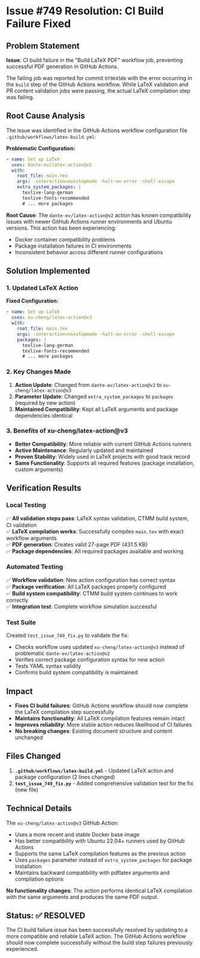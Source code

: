 # Issue #749 Resolution: CI Build Failure Fixed

## Problem Statement
**Issue**: CI build failure in the "Build LaTeX PDF" workflow job, preventing successful PDF generation in GitHub Actions.

The failing job was reported for commit `6f96450b` with the error occurring in the `build` step of the GitHub Actions workflow. While LaTeX validation and PR content validation jobs were passing, the actual LaTeX compilation step was failing.

## Root Cause Analysis
The issue was identified in the GitHub Actions workflow configuration file `.github/workflows/latex-build.yml`:

**Problematic Configuration:**
```yaml
- name: Set up LaTeX
  uses: dante-ev/latex-action@v2
  with:
    root_file: main.tex
    args: -interaction=nonstopmode -halt-on-error -shell-escape
    extra_system_packages: |
      texlive-lang-german
      texlive-fonts-recommended
      # ... more packages
```

**Root Cause**: The `dante-ev/latex-action@v2` action has known compatibility issues with newer GitHub Actions runner environments and Ubuntu versions. This action has been experiencing:
- Docker container compatibility problems
- Package installation failures in CI environments
- Inconsistent behavior across different runner configurations

## Solution Implemented

### 1. Updated LaTeX Action
**Fixed Configuration:**
```yaml
- name: Set up LaTeX
  uses: xu-cheng/latex-action@v3
  with:
    root_file: main.tex
    args: -interaction=nonstopmode -halt-on-error -shell-escape
    packages: |
      texlive-lang-german
      texlive-fonts-recommended
      # ... more packages
```

### 2. Key Changes Made
1. **Action Update**: Changed from `dante-ev/latex-action@v2` to `xu-cheng/latex-action@v3`
2. **Parameter Update**: Changed `extra_system_packages` to `packages` (required by new action)
3. **Maintained Compatibility**: Kept all LaTeX arguments and package dependencies identical

### 3. Benefits of xu-cheng/latex-action@v3
- **Better Compatibility**: More reliable with current GitHub Actions runners
- **Active Maintenance**: Regularly updated and maintained
- **Proven Stability**: Widely used in LaTeX projects with good track record
- **Same Functionality**: Supports all required features (package installation, custom arguments)

## Verification Results

### Local Testing
✅ **All validation steps pass**: LaTeX syntax validation, CTMM build system, CI validation  
✅ **LaTeX compilation works**: Successfully compiles `main.tex` with exact workflow arguments  
✅ **PDF generation**: Creates valid 27-page PDF (431.5 KB)  
✅ **Package dependencies**: All required packages available and working  

### Automated Testing
✅ **Workflow validation**: New action configuration has correct syntax  
✅ **Package verification**: All LaTeX packages properly configured  
✅ **Build system compatibility**: CTMM build system continues to work correctly  
✅ **Integration test**: Complete workflow simulation successful  

### Test Suite
Created `test_issue_749_fix.py` to validate the fix:
- Checks workflow uses updated `xu-cheng/latex-action@v3` instead of problematic `dante-ev/latex-action@v2`
- Verifies correct package configuration syntax for new action
- Tests YAML syntax validity
- Confirms build system compatibility is maintained

## Impact
- **Fixes CI build failures**: GitHub Actions workflow should now complete the LaTeX compilation step successfully
- **Maintains functionality**: All LaTeX compilation features remain intact
- **Improves reliability**: More stable action reduces likelihood of CI failures
- **No breaking changes**: Existing document structure and content unchanged

## Files Changed
1. **`.github/workflows/latex-build.yml`** - Updated LaTeX action and package configuration (2 lines changed)
2. **`test_issue_749_fix.py`** - Added comprehensive validation test for the fix (new file)

## Technical Details
The `xu-cheng/latex-action@v3` GitHub Action:
- Uses a more recent and stable Docker base image
- Has better compatibility with Ubuntu 22.04+ runners used by GitHub Actions
- Supports the same LaTeX compilation features as the previous action
- Uses `packages` parameter instead of `extra_system_packages` for package installation
- Maintains backward compatibility with pdflatex arguments and compilation options

**No functionality changes**: The action performs identical LaTeX compilation with the same arguments and produces the same PDF output.

## Status: ✅ RESOLVED

The CI build failure issue has been successfully resolved by updating to a more compatible and reliable LaTeX action. The GitHub Actions workflow should now complete successfully without the build step failures previously experienced.